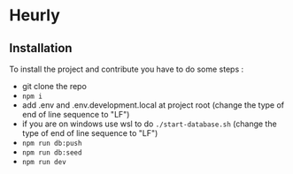 # Heurly

## Installation

To install the project and contribute you have to do some steps :

-   git clone the repo
-   `npm i`
-   add .env and .env.development.local at project root (change the type of end of line sequence to "LF")
-   if you are on windows use wsl to do `./start-database.sh` (change the type of end of line sequence to "LF")
-   `npm run db:push`
-   `npm run db:seed`
-   `npm run dev`
